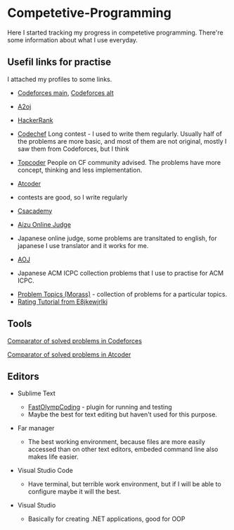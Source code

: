 # Competetive-Programming

Here I started tracking my progress in competetive programming.
There're some information about what I use everyday.

## Usefil links for practise
 I attached my profiles to some links.

* [Codeforces main](https://codeforces.com/profile/ZzZZzzzZZZZZzzzzzzzz), [Codeforces alt](https://codeforces.com/profile/supermegaultraepichacker)

* [A2oj](https://a2oj.com/profile?Username=One_Submission_Man)

* [HackerRank](https://www.hackerrank.com/Zhanbolat)

* [Codechef](https://www.codechef.com/users/z_programmist)
Long contest - I used to write them regularly. Usually half of the problems are more basic, and most of them are not original, mostly I saw them from Codeforces, but I think 

* [Topcoder](https://www.topcoder.com/members/z-programmist/)
People on CF community advised. The problems have more concept, thinking and less implementation.

* [Atcoder](http://atcoder.jp/user/Zhanbolat)
 - contests are good, so I write regularly

* [Csacademy](https://csacademy.com/user/supermegaultraepichacker)

* [Aizu Online Judge](http://judge.u-aizu.ac.jp/onlinejudge/user.jsp?id=Zhanbolat#1)
- Japanese online judge, some problems are transltated to english, for japanese I use translator and it works for me.


* [AOJ](http://aoj-icpc.ichyo.jp/?aoj_rivals=&sort2_order=desc&year_max=&source4=1&aoj_username=Zhanbolat&point_max=1200&sort1_order=asc&source2=1&source3=1&source1=1&point_min=100&sort2_by=num_aoj_acceptances&year_min=&sort1_by=point)
- Japanese ACM ICPC collection problems that I use to practise for ACM ICPC.

* [Problem Topics (Morass)](http://codeforces.com/blog/entry/55274) - collection of problems for a particular topics.
* [Rating Tutorial from E8jkewjrlkj](http://codeforces.com/blog/entry/53341)

## Tools

[Comparator of solved problems in Codeforces](https://stormy-everglades-64462.herokuapp.com/static_pages/home)

[Comparator of solved problems in Atcoder](https://kenkoooo.com/atcoder/?user=Zhanbolat)

## Editors

* Sublime Text
    - [FastOlympCoding](https://github.com/Jatana/FastOlympicCoding) - plugin for running and testing
    - Maybe the best for text editing but haven't used for this purpose.

* Far manager
    - The best working environment, because files are more easily accessed than on other text editors, embeded command line also makes life easier.
    
* Visual Studio Code
     - Have terminal, but terrible work environment, but if I will be able to configure maybe it will the best. 

* Visual Studio
    - Basically for creating .NET applications, good for OOP



